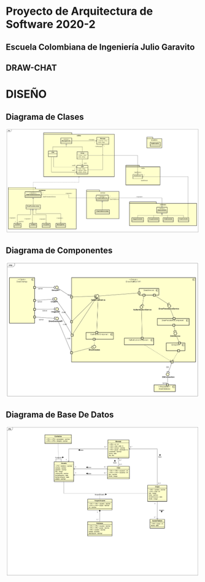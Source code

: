 # Proyecto de Arquitectura de Software 2020-2 
## Escuela Colombiana de Ingeniería Julio Garavito


## DRAW-CHAT

# DISEÑO

## Diagrama de Clases

![](class\classDiagram.png)

## Diagrama de Componentes

![](components\componentsDiagram.png)

## Diagrama de Base De Datos

![](database\databaseDiagram.png)


